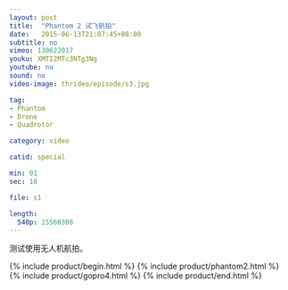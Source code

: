 ```yaml
---
layout: post
title:  "Phantom 2 试飞航拍"
date:   2015-06-13T21:07:45+08:00
subtitle: no
vimeo: 130622017
youku: XMTI2MTc3NTg3Ng
youtube: no
sound: no
video-image: thrideo/episode/s3.jpg

tag: 
- Phantom
- Drone
- Quadrotor

category: video

catid: special

min: 01
sec: 10

file: s1

length:
  540p: 15560308
---
```


测试使用无人机航拍。

{% include product/begin.html %}
{% include product/phantom2.html %}
{% include product/gopro4.html %}
{% include product/end.html %}